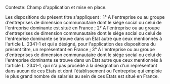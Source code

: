 Contexte: Champ d'application et mise en place.

Les dispositions du présent titre s'appliquent : 1° A l'entreprise ou au groupe d'entreprises de dimension communautaire dont le siège social ou celui de l'entreprise dominante est situé en France ; 2° A l'entreprise ou au groupe d'entreprises de dimension communautaire dont le siège social ou celui de l'entreprise dominante se trouve dans un Etat autre que ceux mentionnés à l'article L. 2341-1 et qui a désigné, pour l'application des dispositions du présent titre, un représentant en France ; 3° A l'entreprise ou au groupe d'entreprises de dimension communautaire dont le siège social ou celui de l'entreprise dominante se trouve dans un Etat autre que ceux mentionnés à l'article L. 2341-1, qui n'a pas procédé à la désignation d'un représentant dans aucun de ces Etats et dont l'établissement ou l'entreprise qui emploie le plus grand nombre de salariés au sein de ces Etats est situé en France.